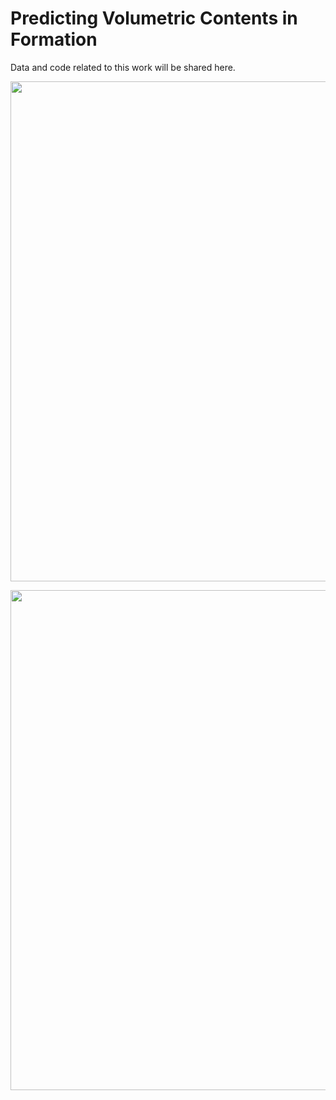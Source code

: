 # Predicting Volumetric Contents in Formation 

Data and code related to this work will be shared here.

<p align="center">
  <img width="800" src="https://github.com/Hamid-Reza-Mousavi/Predicting-lithology-volumetric-contents/blob/main/fig/multichannel_homa_03.jpg" />
</p>
<p align="center">
  <img width="800" src="https://github.com/Hamid-Reza-Mousavi/Predicting-lithology-volumetric-contents/blob/main/fig/multichannel_homa_11.jpg" />
</p>

